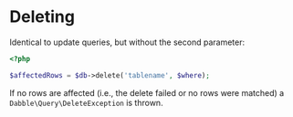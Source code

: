 # Deleting
Identical to update queries, but without the second parameter:

```php
<?php

$affectedRows = $db->delete('tablename', $where);

```

If no rows are affected (i.e., the delete failed or no rows were matched) a
`Dabble\Query\DeleteException` is thrown.

